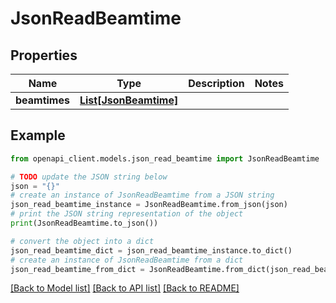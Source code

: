 # JsonReadBeamtime


## Properties

Name | Type | Description | Notes
------------ | ------------- | ------------- | -------------
**beamtimes** | [**List[JsonBeamtime]**](JsonBeamtime.md) |  | 

## Example

```python
from openapi_client.models.json_read_beamtime import JsonReadBeamtime

# TODO update the JSON string below
json = "{}"
# create an instance of JsonReadBeamtime from a JSON string
json_read_beamtime_instance = JsonReadBeamtime.from_json(json)
# print the JSON string representation of the object
print(JsonReadBeamtime.to_json())

# convert the object into a dict
json_read_beamtime_dict = json_read_beamtime_instance.to_dict()
# create an instance of JsonReadBeamtime from a dict
json_read_beamtime_from_dict = JsonReadBeamtime.from_dict(json_read_beamtime_dict)
```
[[Back to Model list]](../README.md#documentation-for-models) [[Back to API list]](../README.md#documentation-for-api-endpoints) [[Back to README]](../README.md)


